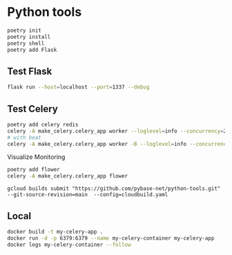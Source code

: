 # Python tools


```sh
poetry init
poetry install
poetry shell
poetry add Flask
```

## Test Flask

```sh
flask run --host=localhost --port=1337 --debug
```

## Test Celery

```sh
poetry add celery redis
celery -A make_celery.celery_app worker --loglevel=info --concurrency=2
# with beat
celery -A make_celery.celery_app worker -B --loglevel=info --concurrency=1
```

Visualize Monitoring

```sh
poetry add flower
celery -A make_celery.celery_app flower
```

```
gcloud builds submit "https://github.com/pybase-net/python-tools.git" --git-source-revision=main  --config=cloudbuild.yaml
```

## Local

```sh
docker build -t my-celery-app .
docker run -d -p 6379:6379 --name my-celery-container my-celery-app
docker logs my-celery-container --follow
```